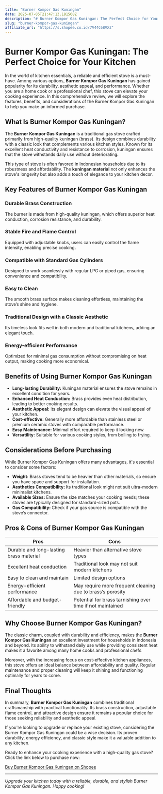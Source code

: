 ```yaml
---
title: "Burner Kompor Gas Kuningan"
date: 2025-07-05T21:47:13.181568Z
description: "# Burner Kompor Gas Kuningan: The Perfect Choice for Your Kitchen..."
slug: "burner-kompor-gas-kuningan"
affiliate_url: "https://s.shopee.co.id/7V44C68VX2"
---
```

# Burner Kompor Gas Kuningan: The Perfect Choice for Your Kitchen

In the world of kitchen essentials, a reliable and efficient stove is a must-have. Among various options, **Burner Kompor Gas Kuningan** has gained popularity for its durability, aesthetic appeal, and performance. Whether you are a home cook or a professional chef, this stove can elevate your cooking experience. In this comprehensive review, we will explore the features, benefits, and considerations of the Burner Kompor Gas Kuningan to help you make an informed purchase.

## What Is Burner Kompor Gas Kuningan?

The **Burner Kompor Gas Kuningan** is a traditional gas stove crafted primarily from high-quality kuningan (brass). Its design combines durability with a classic look that complements various kitchen styles. Known for its excellent heat conductivity and resistance to corrosion, kuningan ensures that the stove withstands daily use without deteriorating.

This type of stove is often favored in Indonesian households due to its robustness and affordability. The **kuningan material** not only enhances the stove's longevity but also adds a touch of elegance to your kitchen decor.

## Key Features of Burner Kompor Gas Kuningan

### Durable Brass Construction
The burner is made from high-quality kuningan, which offers superior heat conduction, corrosion resistance, and durability.

### Stable Fire and Flame Control
Equipped with adjustable knobs, users can easily control the flame intensity, enabling precise cooking.

### Compatible with Standard Gas Cylinders
Designed to work seamlessly with regular LPG or piped gas, ensuring convenience and compatibility.

### Easy to Clean
The smooth brass surface makes cleaning effortless, maintaining the stove’s shine and hygiene.

### Traditional Design with a Classic Aesthetic
Its timeless look fits well in both modern and traditional kitchens, adding an elegant touch.

### Energy-efficient Performance
Optimized for minimal gas consumption without compromising on heat output, making cooking more economical.

## Benefits of Using Burner Kompor Gas Kuningan

- **Long-lasting Durability:** Kuningan material ensures the stove remains in excellent condition for years.
- **Enhanced Heat Conduction:** Brass provides even heat distribution, leading to better cooking results.
- **Aesthetic Appeal:** Its elegant design can elevate the visual appeal of your kitchen.
- **Cost-effective:** Generally more affordable than stainless steel or premium ceramic stoves with comparable performance.
- **Easy Maintenance:** Minimal effort required to keep it looking new.
- **Versatility:** Suitable for various cooking styles, from boiling to frying.

## Considerations Before Purchasing

While Burner Kompor Gas Kuningan offers many advantages, it's essential to consider some factors:

- **Weight:** Brass stoves tend to be heavier than other materials, so ensure you have space and support for installation.
- **Aesthetics Compatibility:** Its traditional look might not suit ultra-modern minimalist kitchens.
- **Available Sizes:** Ensure the size matches your cooking needs; these stoves are typically designed for standard-sized pots.
- **Gas Compatibility:** Check if your gas source is compatible with the stove’s connector.

## Pros & Cons of Burner Kompor Gas Kuningan

| Pros                                       | Cons                                    |
|--------------------------------------------|----------------------------------------|
| Durable and long-lasting brass material | Heavier than alternative stove types |
| Excellent heat conduction                | Traditional look may not suit modern kitchens |
| Easy to clean and maintain               | Limited design options               |
| Energy-efficient performance             | May require more frequent cleaning due to brass’s porosity |
| Affordable and budget-friendly           | Potential for brass tarnishing over time if not maintained |

## Why Choose Burner Kompor Gas Kuningan?

The classic charm, coupled with durability and efficiency, makes the **Burner Kompor Gas Kuningan** an excellent investment for households in Indonesia and beyond. Its ability to withstand daily use while providing consistent heat makes it a favorite among many home cooks and professional chefs.

Moreover, with the increasing focus on cost-effective kitchen appliances, this stove offers an ideal balance between affordability and quality. Regular maintenance and proper cleaning will keep it shining and functioning optimally for years to come.

## Final Thoughts

In summary, **Burner Kompor Gas Kuningan** combines traditional craftsmanship with practical functionality. Its brass construction, adjustable flame control, and attractive design ensure it remains a popular choice for those seeking reliability and aesthetic appeal.

If you're looking to upgrade or replace your existing stove, considering the Burner Kompor Gas Kuningan could be a wise decision. Its proven durability, energy efficiency, and classic style make it a valuable addition to any kitchen.

Ready to enhance your cooking experience with a high-quality gas stove? Click the link below to purchase now:

[Buy Burner Kompor Gas Kuningan on Shopee](https://s.shopee.co.id/7V44C68VX2)

---

*Upgrade your kitchen today with a reliable, durable, and stylish Burner Kompor Gas Kuningan. Happy cooking!*